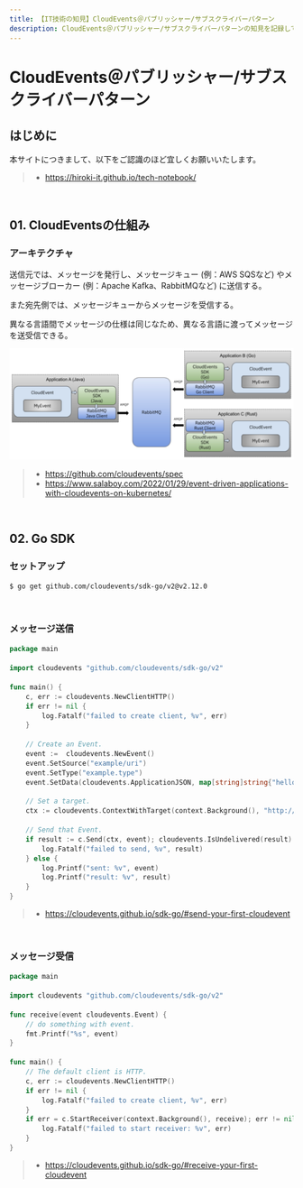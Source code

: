 ```yaml
---
title: 【IT技術の知見】CloudEvents＠パブリッシャー/サブスクライバーパターン
description: CloudEvents＠パブリッシャー/サブスクライバーパターンの知見を記録しています。
---
```


# CloudEvents＠パブリッシャー/サブスクライバーパターン

## はじめに

本サイトにつきまして、以下をご認識のほど宜しくお願いいたします。

> - https://hiroki-it.github.io/tech-notebook/

<br>

## 01. CloudEventsの仕組み

### アーキテクチャ

送信元では、メッセージを発行し、メッセージキュー (例：AWS SQSなど) やメッセージブローカー (例：Apache Kafka、RabbitMQなど) に送信する。

また宛先側では、メッセージキューからメッセージを受信する。

異なる言語間でメッセージの仕様は同じなため、異なる言語に渡ってメッセージを送受信できる。

![cloudevents_architecture](https://raw.githubusercontent.com/hiroki-it/tech-notebook-images/master/images/cloudevents_architecture.png)

> - https://github.com/cloudevents/spec
> - https://www.salaboy.com/2022/01/29/event-driven-applications-with-cloudevents-on-kubernetes/

<br>

## 02. Go SDK

### セットアップ

```bash
$ go get github.com/cloudevents/sdk-go/v2@v2.12.0
```

<br>

### メッセージ送信

```go
package main

import cloudevents "github.com/cloudevents/sdk-go/v2"

func main() {
	c, err := cloudevents.NewClientHTTP()
	if err != nil {
		log.Fatalf("failed to create client, %v", err)
	}

	// Create an Event.
	event :=  cloudevents.NewEvent()
	event.SetSource("example/uri")
	event.SetType("example.type")
	event.SetData(cloudevents.ApplicationJSON, map[string]string{"hello": "world"})

	// Set a target.
	ctx := cloudevents.ContextWithTarget(context.Background(), "http://localhost:8080/")

	// Send that Event.
	if result := c.Send(ctx, event); cloudevents.IsUndelivered(result) {
		log.Fatalf("failed to send, %v", result)
	} else {
		log.Printf("sent: %v", event)
		log.Printf("result: %v", result)
	}
}
```

> - https://cloudevents.github.io/sdk-go/#send-your-first-cloudevent

<br>

### メッセージ受信

```go
package main

import cloudevents "github.com/cloudevents/sdk-go/v2"

func receive(event cloudevents.Event) {
	// do something with event.
    fmt.Printf("%s", event)
}

func main() {
	// The default client is HTTP.
	c, err := cloudevents.NewClientHTTP()
	if err != nil {
		log.Fatalf("failed to create client, %v", err)
	}
	if err = c.StartReceiver(context.Background(), receive); err != nil {
		log.Fatalf("failed to start receiver: %v", err)
	}
}
```

> - https://cloudevents.github.io/sdk-go/#receive-your-first-cloudevent

<br>
